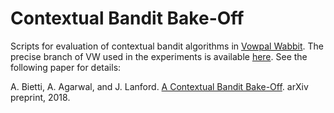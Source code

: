 # Contextual Bandit Bake-Off
Scripts for evaluation of contextual bandit algorithms in [Vowpal Wabbit](https://github.com/JohnLangford/vowpal_wabbit).
The precise branch of VW used in the experiments is available [here](https://github.com/albietz/vowpal_wabbit/tree/bakeoff).
See the following paper for details:

A. Bietti, A. Agarwal, and J. Lanford. [A Contextual Bandit Bake-Off](https://arxiv.org/abs/1802.04064). arXiv preprint, 2018.
